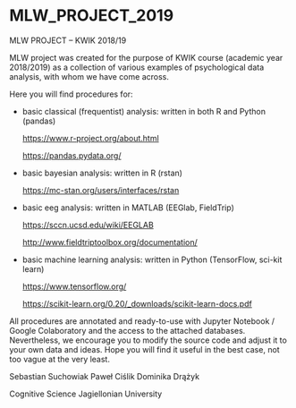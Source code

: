 # MLW_PROJECT_2019
MLW PROJECT – KWIK 2018/19

MLW project was created for the purpose of KWIK course (academic year 2018/2019) 
as a collection of various examples of psychological data analysis, with whom we have come across. 

Here you will find procedures for:  
- basic classical (frequentist) analysis:
  written in both R and Python (pandas) 
    
    https://www.r-project.org/about.html
    
    https://pandas.pydata.org/
    
- basic bayesian analysis:
  written in R (rstan)
    
    https://mc-stan.org/users/interfaces/rstan
    
- basic eeg analysis:
  written in MATLAB (EEGlab, FieldTrip)
    
    https://sccn.ucsd.edu/wiki/EEGLAB
    
    http://www.fieldtriptoolbox.org/documentation/
    
- basic machine learning analysis:
  written in Python (TensorFlow, sci-kit learn)
    
    https://www.tensorflow.org/
    
    https://scikit-learn.org/0.20/_downloads/scikit-learn-docs.pdf
    
  
All procedures are annotated and ready-to-use with Jupyter Notebook / Google Colaboratory and the access to the attached databases.
<exceptions are only those written in MATLAB concerning EEG analysis>
Nevertheless, we encourage you to modify the source code and adjust it to your own data and ideas. 
Hope you will find it useful in the best case, not too vague at the very least. 



Sebastian Suchowiak
Paweł Ciślik
Dominika Drążyk 



Cognitive Science
Jagiellonian University 
